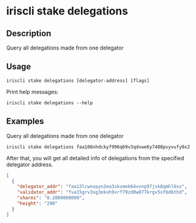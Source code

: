# iriscli stake delegations

## Description

Query all delegations made from one delegator

## Usage

```
iriscli stake delegations [delegator-address] [flags]
```
Print help messages:
```
iriscli stake delegations --help
```

## Examples

Query all delegations made from one delegator
```
iriscli stake delegations faa106nhdckyf996q69v3qdxwe6y7408pvyvufy0x2
```

After that, you will get all detailed info of delegations from the specified delegator address.

```json
[
  {
    "delegator_addr": "faa13lcwnxpyn2ea3skzmek64vvnp97jsk8qmhl6vx",
    "validator_addr": "fva15grv3xg3ekxh9xrf79zd0w077krgv5xf6d6thd",
    "shares": "0.2000000000",
    "height": "290"
  }
]
```
